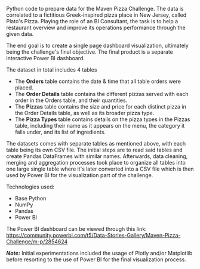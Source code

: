 Python code to prepare data for the Maven Pizza Challenge. The data is correlated to a fictitious 
Greek-inspired pizza place in New Jersey, called Plato's Pizza. Playing the role of an BI Consultant,
the task is to help a restaurant overview and improve its operations performance through the given data.

The end goal is to create a single page dashboard visualization, ultimately being the challenge's 
final objective. The final product is a separate interactive Power BI dashboard.

The dataset in total includes 4 tables

* The **Orders** table contains the date & time that all table orders were placed. 
* The **Order Details** table contains the different pizzas served with each order in 
  the Orders table, and their quantities.
* The **Pizzas** table contains the size and price for each distinct pizza in the Order Details 
  table, as well as its broader pizza type.
* The **Pizza Types** table contains details on the pizza types in the Pizzas table, including their 
  name as it appears on the menu, 
  the category it falls under, and its list of ingredients.
  
The datasets comes with separate tables as mentioned above, with each table being its own CSV file. 
The initial steps are to read said tables and create Pandas DataFrames with similar names. Afterwards,
data cleaning, merging and aggregation processes took place to organize all tables into one large single
table where it's later converted into a CSV file which is then used by Power BI for the visualization 
part of the challenge.

Technologies used:

* Base Python 
* NumPy
* Pandas
* Power BI

The Power BI dashboard can be viewed through this link:
https://community.powerbi.com/t5/Data-Stories-Gallery/Maven-Pizza-Challenge/m-p/2854624

*__Note:__* Initial experimentations included the usage of Plotly and/or Matplotlib before resorting
to the use of Power BI for the final visualization process.

